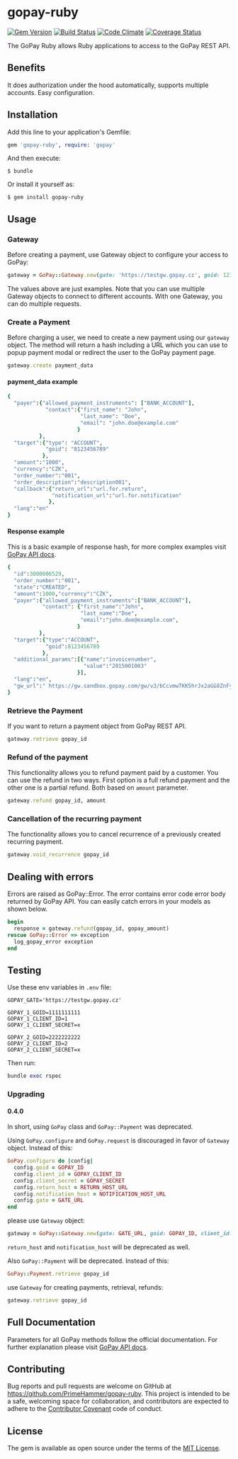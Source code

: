 # gopay-ruby

[![Gem Version](https://badge.fury.io/rb/gopay-ruby.png)](http://badge.fury.io/rb/gopay-ruby)
[![Build Status](https://travis-ci.org/PrimeHammer/gopay-ruby.png?branch=master)](https://travis-ci.com/PrimeHammer/gopay-ruby)
[![Code Climate](https://codeclimate.com/github/PrimeHammer/gopay-ruby.png)](https://codeclimate.com/github/PrimeHammer/gopay-ruby)
[![Coverage Status](https://coveralls.io/repos/github/PrimeHammer/gopay-ruby/badge.svg?branch=master)](https://coveralls.io/github/PrimeHammer/gopay-ruby?branch=master)

The GoPay Ruby allows Ruby applications to access to the GoPay REST API.

## Benefits
It does authorization under the hood automatically, supports multiple accounts. Easy configuration.

## Installation

Add this line to your application's Gemfile:

```ruby
gem 'gopay-ruby', require: 'gopay'

```

And then execute:

    $ bundle

Or install it yourself as:

    $ gem install gopay-ruby



## Usage

### Gateway

Before creating a payment, use Gateway object to configure your access to GoPay:

```ruby
gateway = GoPay::Gateway.new(gate: 'https://testgw.gopay.cz', goid: 123, client_id: 456, client_secret: 'xxx')
```

The values above are just examples. Note that you can use multiple Gateway objects to connect to different accounts. With one Gateway, you can do multiple requests.


### Create a Payment

Before charging a user, we need to create a new payment using our `gateway` object. The method will return a hash including a URL which you can use to popup payment modal or redirect the user to the GoPay payment page.

```ruby
gateway.create payment_data
```

#### payment_data example

```ruby
{
  "payer":{"allowed_payment_instruments": ["BANK_ACCOUNT"],
            "contact":{"first_name": "John",
                       "last_name": "Doe",
                       "email": "john.doe@example.com"
                      }
          },
  "target":{"type": "ACCOUNT",
            "goid": "8123456789"
           },
  "amount":"1000",
  "currency":"CZK",
  "order_number":"001",
  "order_description":"description001",
  "callback":{"return_url":"url.for.return",
              "notification_url":"url.for.notification"
             },
  "lang":"en"
}
```

#### Response example
This is a basic example of response hash, for more complex examples visit [GoPay API docs](https://doc.gopay.com).
```ruby
{
  "id":3000006529,
  "order_number":"001",
  "state":"CREATED",
  "amount":1000,"currency":"CZK",
  "payer":{"allowed_payment_instruments":["BANK_ACCOUNT"],
           "contact": {"first_name":"John",
                       "last_name":"Doe",
                       "email":"john.doe@example.com",
                      }
          },
  "target":{"type":"ACCOUNT",
            "goid":8123456789
           },
  "additional_params":[{"name":"invoicenumber",
                        "value":"2015001003"
                      }],
  "lang":"en",
  "gw_url":" https://gw.sandbox.gopay.com/gw/v3/bCcvmwTKK5hrJx2aGG8ZnFyBJhAvF"
}
```

### Retrieve the Payment
If you want to return a payment object from GoPay REST API.

```ruby
gateway.retrieve gopay_id
```

### Refund of the payment
This functionality allows you to refund payment paid by a customer.
You can use the refund in two ways. First option is a full refund payment and the other one is a partial refund. Both based on `amount` parameter.

```ruby
gateway.refund gopay_id, amount
```

### Cancellation of the recurring payment
The functionality allows you to cancel recurrence of a previously created recurring payment.

```ruby
gateway.void_recurrence gopay_id
```

## Dealing with errors
Errors are raised as GoPay::Error. The error contains error code error body returned by GoPay API.
You can easily catch errors in your models as shown below.

```ruby
begin
  response = gateway.refund(gopay_id, gopay_amount)
rescue GoPay::Error => exception
  log_gopay_error exception
end
```


## Testing

Use these env variables in `.env` file:

```
GOPAY_GATE='https://testgw.gopay.cz'

GOPAY_1_GOID=1111111111
GOPAY_1_CLIENT_ID=1
GOPAY_1_CLIENT_SECRET=x

GOPAY_2_GOID=2222222222
GOPAY_2_CLIENT_ID=2
GOPAY_2_CLIENT_SECRET=x
```

Then run:

```ruby
bundle exec rspec
```


### Upgrading 

#### 0.4.0

In short, using `GoPay` class and `GoPay::Payment` was deprecated.

Using `GoPay.configure` and `GoPay.request` is discouraged in favor of `Gateway` object. Instead of this:

```ruby
GoPay.configure do |config|
  config.goid = GOPAY_ID
  config.client_id = GOPAY_CLIENT_ID
  config.client_secret = GOPAY_SECRET
  config.return_host = RETURN_HOST_URL
  config.notification_host = NOTIFICATION_HOST_URL
  config.gate = GATE_URL
end
```

please use `Gateway` object:

```ruby
gateway = GoPay::Gateway.new(gate: GATE_URL, goid: GOPAY_ID, client_id: GOPAY_CLIENT_ID, client_secret: GOPAY_SECRET)
```

`return_host` and `notification_host` will be deprecated as well.

Also `GoPay::Payment` will be deprecated. Instead of this:

```ruby
GoPay::Payment.retrieve gopay_id
```

use `Gateway` for creating payments, retrieval, refunds:

```ruby
gateway.retrieve gopay_id
```



## Full Documentation
Parameters for all GoPay methods follow the official documentation. For further explanation please visit [GoPay API docs](https://doc.gopay.com).

## Contributing

Bug reports and pull requests are welcome on GitHub at https://github.com/PrimeHammer/gopay-ruby. This project is intended to be a safe, welcoming space for collaboration, and contributors are expected to adhere to the [Contributor Covenant](http://contributor-covenant.org) code of conduct.


## License

The gem is available as open source under the terms of the [MIT License](http://opensource.org/licenses/MIT).

